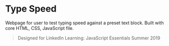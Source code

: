 # Type Speed

Webpage for user to test typing speed against a preset text block. Built with core HTML, CSS, JavaScript file.

> Designed for LinkedIn Learning: JavaScript Essentials Summer 2019
